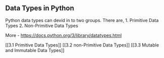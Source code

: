 ## Data Types in Python

Python data types can devid in to two groups. There are,
									1. Primitive Data Types
									2. Non-Primitive Data Types

More - https://docs.python.org/3/library/datatypes.html

[[3.1 Primitive Data Types]]
[[3.2 non-Primitive Data Types]]
[[3.3 Mutable and Immutable Data Types]]